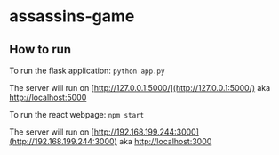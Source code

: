 # assassins-game

## How to run
To run the flask application:
`python app.py`

The server will run on [http://127.0.0.1:5000/](http://127.0.0.1:5000/)
aka [http://localhost:5000](http://localhost:5000)

To run the react webpage:
`npm start`

The server will run on [http://192.168.199.244:3000](http://192.168.199.244:3000)
aka [http://localhost:3000](http://localhost:3000)
